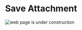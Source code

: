 # Save Attachment

![web page is under construction](https://docimages.blob.core.chinacloudapi.cn/images/commingsoon20210514.jpg)

